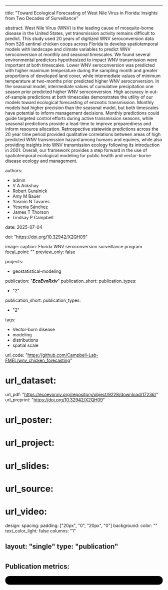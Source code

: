 
---
title: "Toward Ecological Forecasting of West Nile Virus in Florida: Insights from Two Decades of Surveillance"

abstract: West Nile Virus (WNV) is the leading cause of mosquito-borne disease in the United States, yet transmission activity remains difficult to predict. This study used 20 years of digitized WNV seroconversion data from 526 sentinel chicken coops across Florida to develop spatiotemporal models with landscape and climate variables to predict WNV seroconversion at monthly and seasonal timescales. We found several environmental predictors hypothesized to impact WNV transmission were important at both timescales. Lower WNV seroconversion was predicted with higher maximum temperature during the sampling month and greater proportions of developed land cover, while intermediate values of minimum temperature at two-months prior predicted higher WNV seroconversion. In the seasonal model, intermediate values of cumulative precipitation one season prior predicted higher WNV seroconversion. High accuracy in out-of-sample predictions at both timescales demonstrates the utility of our models toward ecological forecasting of enzootic transmission. Monthly models had higher precision than the seasonal model, but both timescales have potential to inform management decisions. Monthly predictions could guide targeted control efforts during active transmission seasons, while seasonal predictions provide a lead-time to improve preparedness and inform resource allocation. Retrospective statewide predictions across the 20 year time period provided qualitative correlations between areas of high predicted WNV transmission hazard among humans and equines, while also providing insights into WNV transmission ecology following its introduction in 2001. Overall, our framework provides a step forward in the use of spatiotemporal ecological modeling for public health and vector-borne disease ecology and management.

authors:
- admin
- V A Askshay
- Robert Guralnick
- Amy M Bauer
- Yasmin N Tavares
- Yesenia Sánchez
- James T Thorson
- Lindsay P Campbell

date: 2025-07-04

doi: "https://doi.org/10.32942/X2QH09"

image:
  caption: Florida WNV seroconversion surveillance program
  focal_point: ""
  preview_only: false

projects:
- geostatistical-modeling

publication: "***EcoEvoRxiv***"
publication_short:
publication_types:
- "2"

publication_short:
publication_types:
- "2"

tags:
- Vector-born disease
- modeling
- distributions
- spatial scale

url_code: "https://github.com/Campbell-Lab-FMEL/wnv_chicken_forecasting"
# url_dataset: 
url_pdf: "https://ecoevorxiv.org/repository/object/9228/download/17236/"
url_preprint: "https://doi.org/10.32942/X2QH09"
# url_poster:
# url_project:
# url_slides:
# url_source:
# url_video:

design:
  spacing:
    padding: ["20px", "0", "20px", "0"]
  background:
    color: ""
    text_color_light: false
  columns: "1"

layout: "single"
type: "publication"
---
#
#
## Publication metrics:
<html>
  <style>
    section {
        background: black;
        color: white;
        border-radius: 1em;
        padding: 1em;
        left: 50% }
    #inner {
        display: inline-block;
        display: flex;
        align-items: center;
        justify-content: center }
  </style>
  <section>
    <div id="inner">
      <script type='text/javascript' src='https://d1bxh8uas1mnw7.cloudfront.net/assets/embed.js'></script>
        <span style="float:left"; 
          class="__dimensions_badge_embed__" 
          data-doi="10.32942/X2QH09" 
          data-hide-zero-citations="true" 
          data-legend="always">
        </span>
      <script async src="https://badge.dimensions.ai/badge.js" charset="utf-8"></script>
        <div  style="float:right"; 
          data-link-target="_blank" 
          data-badge-details="right" 
          data-badge-type="medium-donut"
          data-doi="10.32942/X2QH09"   
          data-condensed="true" 
          data-hide-no-mentions="true" 
          class="altmetric-embed">
        </div>
  </section>

